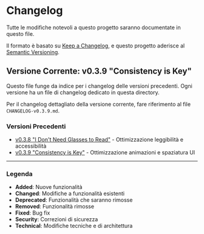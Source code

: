 # Changelog

Tutte le modifiche notevoli a questo progetto saranno documentate in questo file.

Il formato è basato su [Keep a Changelog](https://keepachangelog.com/en/1.0.0/),
e questo progetto aderisce al [Semantic Versioning](https://semver.org/spec/v2.0.0.html).

## Versione Corrente: v0.3.9 "Consistency is Key"

Questo file funge da indice per i changelog delle versioni precedenti. Ogni versione ha un file di changelog dedicato in questa directory.

Per il changelog dettagliato della versione corrente, fare riferimento al file `CHANGELOG-v0.3.9.md`.

### Versioni Precedenti
- [v0.3.8 "I Don't Need Glasses to Read"](CHANGELOG-v0.3.8.md) - Ottimizzazione leggibilità e accessibilità
- [v0.3.9 "Consistency is Key"](CHANGELOG-v0.3.9.md) - Ottimizzazione animazioni e spaziatura UI


---

### Legenda
- **Added**: Nuove funzionalità
- **Changed**: Modifiche a funzionalità esistenti
- **Deprecated**: Funzionalità che saranno rimosse
- **Removed**: Funzionalità rimosse
- **Fixed**: Bug fix
- **Security**: Correzioni di sicurezza
- **Technical**: Modifiche tecniche e di architettura